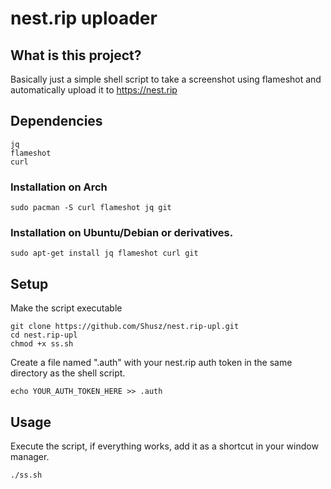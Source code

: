 # nest.rip uploader   
## What is this project?  
Basically just a simple shell script to take a screenshot using flameshot and automatically upload it to https://nest.rip  

## Dependencies  
```
jq
flameshot
curl
```

### Installation on Arch  
``sudo pacman -S curl flameshot jq git``  

### Installation on Ubuntu/Debian or derivatives.  
``sudo apt-get install jq flameshot curl git``  

## Setup  
Make the script executable  
```
git clone https://github.com/Shusz/nest.rip-upl.git
cd nest.rip-upl
chmod +x ss.sh
```  

Create a file named ".auth" with your nest.rip auth token in the same directory as the shell script.  
```
echo YOUR_AUTH_TOKEN_HERE >> .auth
```  

## Usage  
Execute the script, if everything works, add it as a shortcut in your window manager.  
```
./ss.sh
```
